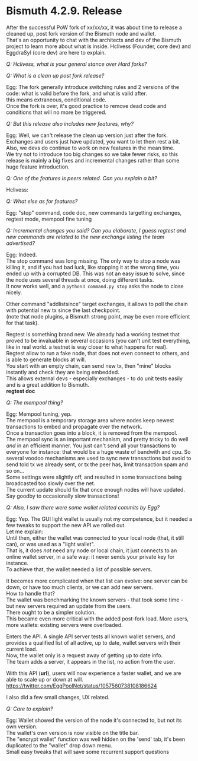 # Bismuth 4.2.9. Release

After the successful PoW fork of xx/xx/xx, it was about time to release a cleaned up, post fork version of the Bismuth node and wallet.  
That's an opportunity to chat with the architects and dev of the Bismuth project to learn more about what is inside.
Hclivess (Founder, core dev)  and EggdraSyl (core dev) are here to explain.

_Q: Hclivess, what is your general stance over Hard forks?_


_Q: What is a clean up post fork release?_

Egg: The fork generally introduce switching rules and 2 versions of the code: what is valid before the fork, and what is valid after.  
this means extraneous, conditional code.  
Once the fork is over, it's good practice to remove dead code and conditions that will no more be triggered.  


_Q: But this release also includes new features, why?_

Egg: Well, we can't release the clean up version just after the fork. Exchanges and users just have updated, you want to let them rest a bit.  
Also, we devs do continue to work on new features in the mean time.  
We try not to introduce too big changes so we take fewer risks, so this release is mainly a big fixes and incremental changes rather than some huge feature introduction.

_Q: One of the features is peers related. Can you explain a bit?_

Hclivess:

_Q: What else as for features?_

Egg: "stop" command, code doc, new commands targetting exchanges, regtest mode, mempool fine tuning

_Q: Incremental changes you said? Can you elaborate, I guess regtest and new commands are related to the new exchange listing the team advertised?_

Egg: Indeed.  
The stop command was long missing. The only way to stop a node was killing it, and if you had bad luck, like stopping it at the wrong time, you ended up with a corrupted DB. This was not an easy issue to solve, since the node uses several threads at once, doing different tasks.  
It now works well, and a `python3 command.py stop` asks the node to close nicely.

Other command "addlistsince" target exchanges, it allows to poll the chain with potential new tx since the last checkpoint.  
(note that node plugins, a Bismuth strong point, may be even more efficient for that task).

Regtest is something brand new. We already had a working testnet that proved to be invaluable in several occasions (you can't unit test everything, like in real world. a testnet is way closer to what happens for real).  
Regtest allow to run a fake node, that does not even connect to others, and is able to generate blocks at will.  
You start with an empty chain, can send new tx, then "mine" blocks instantly and check they are being embedded.  
This allows external devs - especially exchanges - to do unit tests easily and is a great addition to Bismuth.  
**regtest doc**

_Q: The mempool thing?_

Egg: Mempool tuning, yep.  
The mempool is a temporary storage area where nodes keep newest transactions to embed and propagate over the network.  
Once a transaction goes into a block, it is removed from the mempool.  
The mempool sync is an important mechanism, and pretty tricky to do well *and* in an efficient manner. You just can't send all your transactions to everyone for instance: that would be a huge waste of bandwith and cpu. So several voodoo mechanisms are used to sync new transactions but avoid to send told tx we already sent, or tx the peer has, limit transaction spam and so on...  
Some settings were slightly off, and resulted in some transactions being broadcasted too slowly over the net.  
The current update should fix that once enough nodes will have updated. Say goodby to occasionally slow transactions!

_Q: Also, I saw there were some wallet related commits by Egg?_

Egg: Yep. The GUI light wallet is usually not my competence, but it needed a few tweaks to support the new API we rolled out.  
Let me explain:  
Until then, either the wallet was connected to your local node (that, it still can), or was used as a "light wallet".  
That is, it does *not* need any node or local chain, it just connects to an online wallet server, in a safe way: it never sends your private key for instance.  
To achieve that, the wallet needed a list of possible servers.

It becomes more complicated when that list can evolve: one server can be down, or have too much clients, or we can add new servers.  
How to handle that?  
The wallet was benchmarking the known servers - that took some time - but new servers required an update from the users.  
There ought to be a simpler solution.  
This became even more critical with the added post-fork load. More users, more wallets: existing servers were overloaded.

Enters the API. A single API server tests all known wallet servers, and provides a qualified list of all active, up to date, wallet servers with their current load.  
Now, the wallet only is a request away of getting up to date info.  
The team adds a server, it appears in the list, no action from the user.

With this API (**url**), users will now experience a faster wallet, and we are able to scale up or down at will.  
https://twitter.com/EggPoolNet/status/1057560738108186624

I also did a few small changes, UX related.

_Q: Care to explain?_

Egg: Wallet showed the version of the node it's connected to, but not its own version.  
The wallet's own version is now visible on the title bar.  
The "encrypt wallet" function was well hidden on the 'send' tab, it's been duplicated to the "wallet" drop down menu.  
Small easy tweaks that will save some recurrent support questions

 
